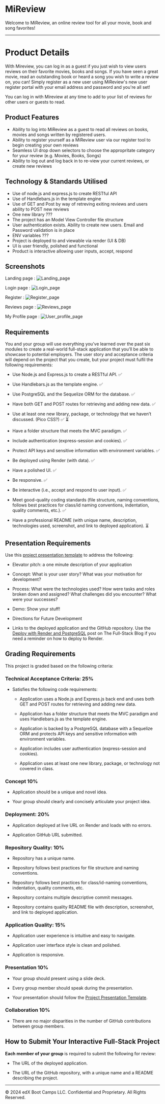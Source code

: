 # MiReview 

Welcome to MiReview, an online review tool for all your movie, book and song favorites!

---

# Product Details

With Mireview, you can log in as a guest if you just wish to view users reviews on their favorite movies, books and songs. 
If you have seen a great movie, read an outstanding book or heard a song you wish to write a review on, you can! Simply register as a new user using MiReview's new user register portal with your email address and password and you're all set!

You can log in with Mireview at any time to add to your list of reviews for other users or guests to read. 

## Product Features
- Ability to log into MiReview as a guest to read all reviews on books, movies and songs written by registered users.
- Ability to register yourself as a MiReview user via our register tool to begin creating your own reviews
- Seamless UI drop down selectors to choose the appropritate category for your review (e.g. Movies, Books, Songs)
- Ability to log out and log back in to re-view your current reviews, or create new reviews

 ## Technology & Standards Utilised

- Use of node.js and express.js to create RESTful API
- Use of Handlebars.js in the template engine   
- Use of GET and Post by way of retreving exiting reviews and users ability to POST new reviews
- One new library ???
- The project has an Model View Controller file structure
- User authentication exists. Ability to create new users. Email and Password validation is in place
- ENV variables ???
- Project is deployed to and viewable via render (UI & DB)
- UI is user friendly, polished and functional
- Product is interactive allowing user inputs, accept, respond

## Screenshots

Landing page : 
![Landing_page](https://github.com/user-attachments/assets/02cd7aed-c645-4b8e-930e-816ff20fe80b)

Login page :
![Login_page](https://github.com/user-attachments/assets/f3a5bb19-9938-42ea-97ce-2d7804ccf9f3)

Register : 
![Register_page](https://github.com/user-attachments/assets/ce498551-978f-4919-ad4f-b1f6a81401bf)

Reviews page : 
![Reviews_page](https://github.com/user-attachments/assets/39503f58-53f7-429d-a1df-e130e96c643d)

My Profile page : 
![User_profile_page](https://github.com/user-attachments/assets/38146f21-d04e-48ae-9c4a-fc9352705485)



## Requirements

You and your group will use everything you’ve learned over the past six modules to create a real-world full-stack application that you’ll be able to showcase to potential employers. The user story and acceptance criteria will depend on the project that you create, but your project must fulfil the following requirements:

* Use Node.js and Express.js to create a RESTful API. ✅

* Use Handlebars.js as the template engine. ✅

* Use PostgreSQL and the Sequelize ORM for the database. ✅

* Have both GET and POST routes for retrieving and adding new data. ✅

* Use at least one new library, package, or technology that we haven’t discussed. (Pico CSS?) ✅ ⏳

* Have a folder structure that meets the MVC paradigm. ✅

* Include authentication (express-session and cookies). ✅

* Protect API keys and sensitive information with environment variables. ✅

* Be deployed using Render (with data). ✅

* Have a polished UI. ✅

* Be responsive. ✅

* Be interactive (i.e., accept and respond to user input). ✅

* Meet good-quality coding standards (file structure, naming conventions, follows best practices for class/id naming conventions, indentation, quality comments, etc.). ✅

* Have a professional README (with unique name, description, technologies used, screenshot, and link to deployed application). ⏳

## Presentation Requirements

Use this [project presentation template](https://docs.google.com/presentation/d/10QaO9KH8HtUXj__81ve0SZcpO5DbMbqqQr4iPpbwKks/edit?usp=sharing) to address the following:

* Elevator pitch: a one minute description of your application

* Concept: What is your user story? What was your motivation for development?

* Process: What were the technologies used? How were tasks and roles broken down and assigned? What challenges did you encounter? What were your successes?

* Demo: Show your stuff!

* Directions for Future Development

* Links to the deployed application and the GitHub repository. Use the [Deploy with Render and PostgreSQL](https://coding-boot-camp.github.io/full-stack/render/deploy-with-render-and-postgresql) post on The Full-Stack Blog if you need a reminder on how to deploy to Render.

## Grading Requirements

This project is graded based on the following criteria:

### Technical Acceptance Criteria: 25%

* Satisfies the following code requirements:

  * Application uses a Node.js and Express.js back end and uses both GET and POST routes for retrieving and adding new data.

  * Application has a folder structure that meets the MVC paradigm and uses Handlebars.js as the template engine.

  * Application is backed by a PostgreSQL database with a Sequelize ORM and protects API keys and sensitive information with environment variables.

  * Application includes user authentication (express-session and cookies).

  * Application uses at least one new library, package, or technology not covered in class.

### Concept 10%

* Application should be a unique and novel idea.

* Your group should clearly and concisely articulate your project idea.

### Deployment: 20%

* Application deployed at live URL on Render and loads with no errors.

* Application GitHub URL submitted.

### Repository Quality: 10%

* Repository has a unique name.

* Repository follows best practices for file structure and naming conventions.

* Repository follows best practices for class/id-naming conventions, indentation, quality comments, etc.

* Repository contains multiple descriptive commit messages.

* Repository contains quality README file with description, screenshot, and link to deployed application.

### Application Quality: 15%

* Application user experience is intuitive and easy to navigate.

* Application user interface style is clean and polished.

* Application is responsive.

### Presentation 10%

* Your group should present using a slide deck.

* Every group member should speak during the presentation.

* Your presentation should follow the [Project Presentation Template](https://docs.google.com/presentation/d/10QaO9KH8HtUXj__81ve0SZcpO5DbMbqqQr4iPpbwKks/edit?usp=sharing).

### Collaboration 10%

* There are no major disparities in the number of GitHub contributions between group members.

## How to Submit Your Interactive Full-Stack Project

**Each member of your group** is required to submit the following for review:

* The URL of the deployed application.

* The URL of the GitHub repository, with a unique name and a README describing the project.

---
© 2024 edX Boot Camps LLC. Confidential and Proprietary. All Rights Reserved.
